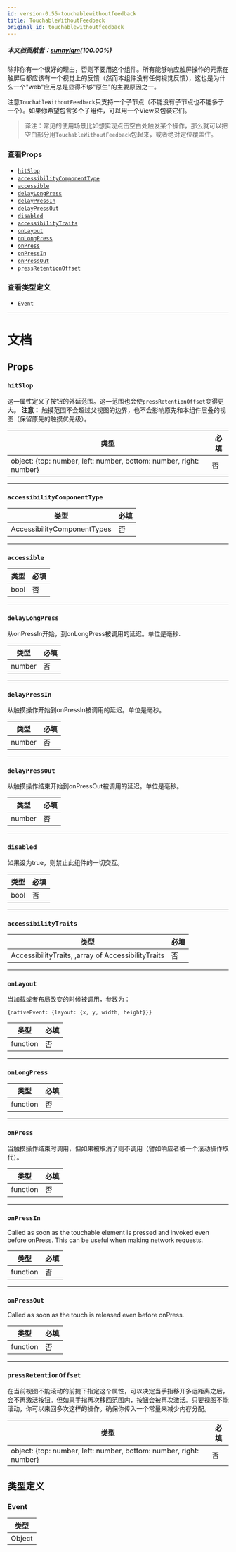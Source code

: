 ```yaml
---
id: version-0.55-touchablewithoutfeedback
title: TouchableWithoutFeedback
original_id: touchablewithoutfeedback
---
```

##### 本文档贡献者：[sunnylqm](https://github.com/search?q=sunnylqm%40qq.com+in%3Aemail&type=Users)(100.00%)

除非你有一个很好的理由，否则不要用这个组件。所有能够响应触屏操作的元素在触屏后都应该有一个视觉上的反馈（然而本组件没有任何视觉反馈），这也是为什么一个"web"应用总是显得不够"原生"的主要原因之一。

注意`TouchableWithoutFeedback`只支持一个子节点（不能没有子节点也不能多于一个）。如果你希望包含多个子组件，可以用一个View来包装它们。

> 译注：常见的使用场景比如想实现点击空白处触发某个操作，那么就可以把空白部分用`TouchableWithoutFeedback`包起来，或者绝对定位覆盖住。

### 查看Props

* [`hitSlop`](touchablewithoutfeedback.md#hitslop)
* [`accessibilityComponentType`](touchablewithoutfeedback.md#accessibilitycomponenttype)
* [`accessible`](touchablewithoutfeedback.md#accessible)
* [`delayLongPress`](touchablewithoutfeedback.md#delaylongpress)
* [`delayPressIn`](touchablewithoutfeedback.md#delaypressin)
* [`delayPressOut`](touchablewithoutfeedback.md#delaypressout)
* [`disabled`](touchablewithoutfeedback.md#disabled)
* [`accessibilityTraits`](touchablewithoutfeedback.md#accessibilitytraits)
* [`onLayout`](touchablewithoutfeedback.md#onlayout)
* [`onLongPress`](touchablewithoutfeedback.md#onlongpress)
* [`onPress`](touchablewithoutfeedback.md#onpress)
* [`onPressIn`](touchablewithoutfeedback.md#onpressin)
* [`onPressOut`](touchablewithoutfeedback.md#onpressout)
* [`pressRetentionOffset`](touchablewithoutfeedback.md#pressretentionoffset)

### 查看类型定义

* [`Event`](touchablewithoutfeedback.md#event)

---

# 文档

## Props

### `hitSlop`

这一属性定义了按钮的外延范围。这一范围也会使`pressRetentionOffset`变得更大。
**注意：** 触摸范围不会超过父视图的边界，也不会影响原先和本组件层叠的视图（保留原先的触摸优先级）。

| 类型                                                               | 必填 |
| ------------------------------------------------------------------ | -------- |
| object: {top: number, left: number, bottom: number, right: number} | 否       |

---

### `accessibilityComponentType`

| 类型                        | 必填 |
| --------------------------- | -------- |
| AccessibilityComponentTypes | 否       |

---

### `accessible`

| 类型 | 必填 |
| ---- | -------- |
| bool | 否       |

---

### `delayLongPress`

从onPressIn开始，到onLongPress被调用的延迟。单位是毫秒.

| 类型   | 必填 |
| ------ | -------- |
| number | 否       |

---

### `delayPressIn`

从触摸操作开始到onPressIn被调用的延迟。单位是毫秒。

| 类型   | 必填 |
| ------ | -------- |
| number | 否       |

---

### `delayPressOut`

从触摸操作结束开始到onPressOut被调用的延迟。单位是毫秒。

| 类型   | 必填 |
| ------ | -------- |
| number | 否       |

---

### `disabled`

如果设为true，则禁止此组件的一切交互。

| 类型 | 必填 |
| ---- | -------- |
| bool | 否       |

---

### `accessibilityTraits`

| 类型                                               | 必填 |
| -------------------------------------------------- | -------- |
| AccessibilityTraits, ,array of AccessibilityTraits | 否       |

---

### `onLayout`

当加载或者布局改变的时候被调用，参数为：

`{nativeEvent: {layout: {x, y, width, height}}}`

| 类型     | 必填 |
| -------- | -------- |
| function | 否       |

---

### `onLongPress`

| 类型     | 必填 |
| -------- | -------- |
| function | 否       |

---

### `onPress`

当触摸操作结束时调用，但如果被取消了则不调用（譬如响应者被一个滚动操作取代）。

| 类型     | 必填 |
| -------- | -------- |
| function | 否       |

---

### `onPressIn`

Called as soon as the touchable element is pressed and invoked even before onPress. This can be useful when making network requests.

| 类型     | 必填 |
| -------- | -------- |
| function | 否       |

---

### `onPressOut`

Called as soon as the touch is released even before onPress.

| 类型     | 必填 |
| -------- | -------- |
| function | 否       |

---

### `pressRetentionOffset`

在当前视图不能滚动的前提下指定这个属性，可以决定当手指移开多远距离之后，会不再激活按钮。但如果手指再次移回范围内，按钮会被再次激活。只要视图不能滚动，你可以来回多次这样的操作。确保你传入一个常量来减少内存分配。

| 类型                                                               | 必填 |
| ------------------------------------------------------------------ | -------- |
| object: {top: number, left: number, bottom: number, right: number} | 否       |

## 类型定义

### Event

| 类型   |
| ------ |
| Object |
